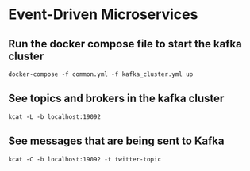 # Event-Driven Microservices

## Run the docker compose file to start the kafka cluster

```shell
docker-compose -f common.yml -f kafka_cluster.yml up
```

## See topics and brokers in the kafka cluster
```shell
kcat -L -b localhost:19092
```

## See messages that are being sent to Kafka
```shell
kcat -C -b localhost:19092 -t twitter-topic
```



